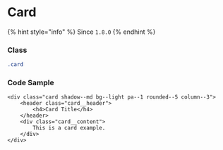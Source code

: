 # Card

{% hint style="info" %}
Since `1.8.0`
{% endhint %}

### Class

```css
.card
```

### Code Sample

```markup
<div class="card shadow--md bg--light pa--1 rounded--5 column--3">
    <header class="card__header">
        <h4>Card Title</h4>
    </header>
    <div class="card__content">
        This is a card example.
    </div>
</div>
```

